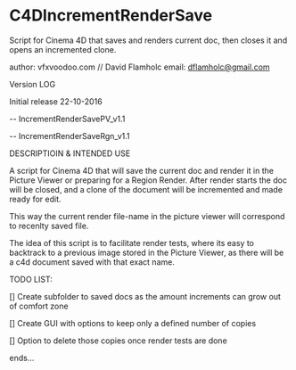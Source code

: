 # C4DIncrementRenderSave
Script for Cinema 4D that saves and renders current doc, then closes it and opens an incremented clone.


author: vfxvoodoo.com // David Flamholc
email: dflamholc@gmail.com


Version LOG

Initial release 22-10-2016

-- IncrementRenderSavePV_v1.1

-- IncrementRenderSaveRgn_v1.1 


DESCRIPTIOIN & INTENDED USE

A script for Cinema 4D that will save the current doc and render it in the Picture Viewer or preparing for a Region Render. After render starts the doc will be closed, and a clone of the document will be incremented and made ready for edit.

This way the current render file-name in the picture viewer will correspond to recenlty saved file.

The idea of this script is to facilitate render tests, where its easy to backtrack to a previous image stored in the Picture Viewer, as there will be a c4d document saved with that exact name.


TODO LIST:

[] Create subfolder to saved docs as the amount increments can grow out of comfort zone

[] Create GUI with options to keep only a defined number of copies

[] Option to delete those copies once render tests are done


ends...
